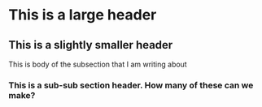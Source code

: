 # This is a large header 

## This is a slightly smaller header

This is body of the subsection that I am writing about

### This is a sub-sub section header. How many of these can we make? 
